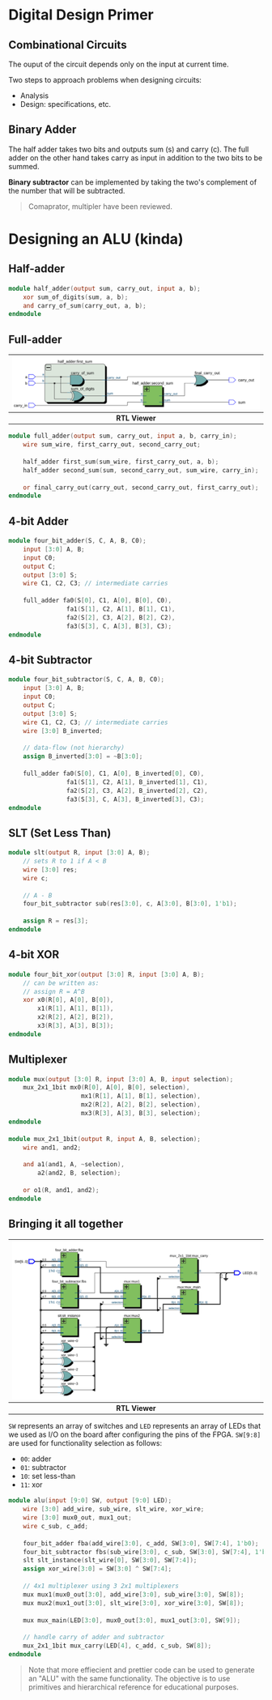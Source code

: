 # Digital Design Primer

## Combinational Circuits
The ouput of the circuit depends only on the input at current time.  

Two steps to approach problems when designing circuits:
- Analysis
- Design: specifications, etc.

## Binary Adder
The half adder takes two bits and outputs sum (s) and carry (c).  The full adder on the other hand takes carry as input in addition to the two bits to be summed.

__Binary subtractor__ can be implemented by taking the two's complement of the number that will be subtracted.

> Comaprator, multipler have been reviewed.

# Designing an ALU (kinda)


## Half-adder
```verilog
module half_adder(output sum, carry_out, input a, b);
    xor sum_of_digits(sum, a, b);
    and carry_of_sum(carry_out, a, b);
endmodule
```

## Full-adder

| ![Full-adder RTL Viewer](assets/d02/full_adder.png) |
| :-------------------------------------------------: |
|                  <b>RTL Viewer</b>                  |

```verilog
module full_adder(output sum, carry_out, input a, b, carry_in);
    wire sum_wire, first_carry_out, second_carry_out;

    half_adder first_sum(sum_wire, first_carry_out, a, b);
    half_adder second_sum(sum, second_carry_out, sum_wire, carry_in);

    or final_carry_out(carry_out, second_carry_out, first_carry_out);
endmodule
```

## 4-bit Adder
```verilog
module four_bit_adder(S, C, A, B, C0);
    input [3:0] A, B;
    input C0;
    output C;
    output [3:0] S;
    wire C1, C2, C3; // intermediate carries

    full_adder fa0(S[0], C1, A[0], B[0], C0),
                fa1(S[1], C2, A[1], B[1], C1),
                fa2(S[2], C3, A[2], B[2], C2),
                fa3(S[3], C, A[3], B[3], C3); 
endmodule
```

## 4-bit Subtractor
```verilog
module four_bit_subtractor(S, C, A, B, C0);
    input [3:0] A, B;
    input C0;
    output C;
    output [3:0] S;
    wire C1, C2, C3; // intermediate carries
    wire [3:0] B_inverted;

    // data-flow (not hierarchy)
    assign B_inverted[3:0] = ~B[3:0];

    full_adder fa0(S[0], C1, A[0], B_inverted[0], C0),
                fa1(S[1], C2, A[1], B_inverted[1], C1),
                fa2(S[2], C3, A[2], B_inverted[2], C2),
                fa3(S[3], C, A[3], B_inverted[3], C3); 
endmodule
```

## SLT (Set Less Than)
```verilog
module slt(output R, input [3:0] A, B);
    // sets R to 1 if A < B
    wire [3:0] res;
    wire c;

    // A - B
    four_bit_subtractor sub(res[3:0], c, A[3:0], B[3:0], 1'b1);

    assign R = res[3];
endmodule
```

## 4-bit XOR
```verilog
module four_bit_xor(output [3:0] R, input [3:0] A, B);
    // can be written as:
    // assign R = A^B
    xor x0(R[0], A[0], B[0]),
        x1(R[1], A[1], B[1]),
        x2(R[2], A[2], B[2]),
        x3(R[3], A[3], B[3]);
endmodule
```

## Multiplexer
```verilog
module mux(output [3:0] R, input [3:0] A, B, input selection);
	mux_2x1_1bit mx0(R[0], A[0], B[0], selection),
					mx1(R[1], A[1], B[1], selection),
					mx2(R[2], A[2], B[2], selection),
					mx3(R[3], A[3], B[3], selection);
endmodule

module mux_2x1_1bit(output R, input A, B, selection);
	wire and1, and2;
	
	and a1(and1, A, ~selection),
		a2(and2, B, selection);
	
	or o1(R, and1, and2);
endmodule
```

## Bringing it all together

| ![ALU Unit RTL Viewer](assets/d02/alu.png) |
| :----------------------------------------: |
|             <b>RTL Viewer</b>              |

`SW` represents an array of switches and `LED` represents an array of LEDs that we used as I/O on the board after configuring the pins of the FPGA. `SW[9:8]` are used for functionality selection as follows:
- `00`: adder
- `01`: subtractor
- `10`: set less-than
- `11`: xor

```verilog
module alu(input [9:0] SW, output [9:0] LED);
	wire [3:0] add_wire, sub_wire, slt_wire, xor_wire;
	wire [3:0] mux0_out, mux1_out;
	wire c_sub, c_add;
	
	four_bit_adder fba(add_wire[3:0], c_add, SW[3:0], SW[7:4], 1'b0);
	four_bit_subtractor fbs(sub_wire[3:0], c_sub, SW[3:0], SW[7:4], 1'b1);
	slt slt_instance(slt_wire[0], SW[3:0], SW[7:4]);
	assign xor_wire[3:0] = SW[3:0] ^ SW[7:4];
	
    // 4x1 multiplexer using 3 2x1 multiplexers
	mux mux1(mux0_out[3:0], add_wire[3:0], sub_wire[3:0], SW[8]);
	mux mux2(mux1_out[3:0], slt_wire[3:0], xor_wire[3:0], SW[8]);
	
	mux mux_main(LED[3:0], mux0_out[3:0], mux1_out[3:0], SW[9]);
	
	// handle carry of adder and subtractor
	mux_2x1_1bit mux_carry(LED[4], c_add, c_sub, SW[8]);
endmodule
```

> Note that more effiecient and prettier code can be used to generate an "ALU" with the same functionality. The objective is to use primitives and hierarchical reference for educational purposes.